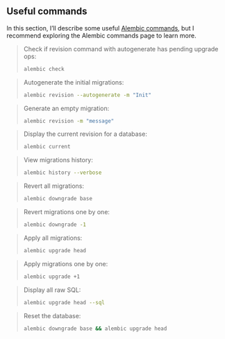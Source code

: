 ## Useful commands

In this section, I’ll describe some useful [Alembic commands](https://alembic.sqlalchemy.org/en/latest/api/commands.html), but I recommend exploring the Alembic commands page to learn more.

> Check if revision command with autogenerate has pending upgrade ops:
>
> ```Bash
> alembic check
> ```

> Autogenerate the initial migrations:
>
> ```Bash
> alembic revision --autogenerate -m "Init"
> ```

> Generate an empty migration:
>
> ```Bash
> alembic revision -m "message"
> ```

> Display the current revision for a database:
>
> ```Bash
> alembic current
> ```

> View migrations history:
>
> ```Bash
> alembic history --verbose
> ```

> Revert all migrations:
>
> ```Bash
> alembic downgrade base
> ```

> Revert migrations one by one:
>
> ```Bash
> alembic downgrade -1
> ```

> Apply all migrations:
>
> ```Bash
> alembic upgrade head
> ```

> Apply migrations one by one:
>
> ```Bash
> alembic upgrade +1
> ```

> Display all raw SQL:
>
> ```Bash
> alembic upgrade head --sql
> ```

> Reset the database:
>
> ```Bash
> alembic downgrade base && alembic upgrade head
> ```
